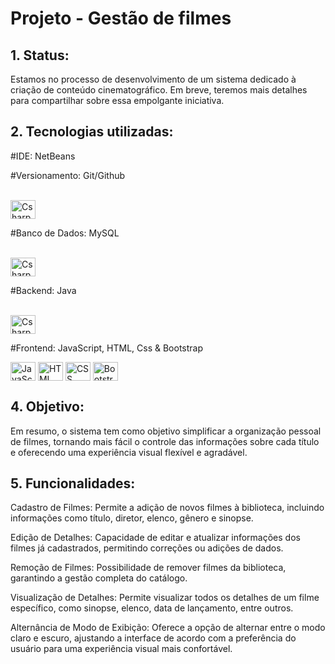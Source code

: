 <H1> Projeto - Gestão de filmes </H1>

<H2> 1. Status: </H2>

Estamos no processo de desenvolvimento de um sistema dedicado à criação de conteúdo cinematográfico. Em breve, teremos mais detalhes para compartilhar sobre essa empolgante iniciativa.

<H2> 2. Tecnologias utilizadas:  </H2>
  <P> #IDE: NetBeans           


   #Versionamento: Git/Github
  <div style="display: inline_block"><br> <img align="center" alt="Csharp" height="30" width="40" src="https://cdn.jsdelivr.net/gh/devicons/devicon/icons/git/git-original.svg">  
  </P></div>



   #Banco de Dados: MySQL

 <div style="display: inline_block"><br> <img align="center" alt="Csharp" height="30" width="40" src="https://cdn.jsdelivr.net/gh/devicons/devicon/icons/mysql/mysql-original-wordmark.svg"> 
  </P>
</div>

  <P> #Backend: Java  <div style="display: inline_block"><br> <img align="center" alt="Csharp" height="30" width="40" src="https://cdn.jsdelivr.net/gh/devicons/devicon/icons/java/java-original.svg">
  </P>

  <P> #Frontend: JavaScript, HTML, Css & Bootstrap  <div style="display: inline_block">
 <div>
    <img align="center" alt="JavaScript" height="30" width="40" src="https://cdn.jsdelivr.net/gh/devicons/devicon/icons/javascript/javascript-original.svg">
    <!-- Add more icons or content here -->
    <img align="center" alt="HTML" height="30" width="40" src="https://cdn.jsdelivr.net/gh/devicons/devicon/icons/html5/html5-original.svg">
    <img align="center" alt="CSS" height="30" width="40" src="https://cdn.jsdelivr.net/gh/devicons/devicon/icons/css3/css3-original.svg">
    <img align="center" alt="Bootstrap" height="30" width="40" src="https://cdn.jsdelivr.net/gh/devicons/devicon/icons/bootstrap/bootstrap-plain.svg">
  </div>
  </P>




<H2> 4. Objetivo: </H2>


Em resumo, o sistema tem como objetivo simplificar a organização pessoal de filmes, tornando mais fácil o controle das informações sobre cada título e oferecendo uma experiência visual flexível e agradável.



<H2> 5. Funcionalidades:  </H2>

Cadastro de Filmes: Permite a adição de novos filmes à biblioteca, incluindo informações como título, diretor, elenco, gênero e sinopse.

Edição de Detalhes: Capacidade de editar e atualizar informações dos filmes já cadastrados, permitindo correções ou adições de dados.

Remoção de Filmes: Possibilidade de remover filmes da biblioteca, garantindo a gestão completa do catálogo.

Visualização de Detalhes: Permite visualizar todos os detalhes de um filme específico, como sinopse, elenco, data de lançamento, entre outros.

Alternância de Modo de Exibição: Oferece a opção de alternar entre o modo claro e escuro, ajustando a interface de acordo com a preferência do usuário para uma experiência visual mais confortável.

